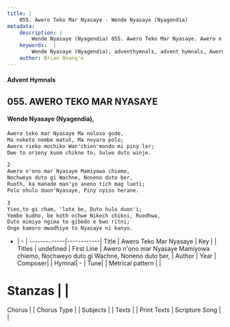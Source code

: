 ```yaml
---
title: |
    055. Awero Teko Mar Nyasaye - Wende Nyasaye (Nyagendia)
metadata:
    description: |
        Wende Nyasaye (Nyagendia) 055. Awero Teko Mar Nyasaye. Awero n'ono mar Nyasaye Mamiyowa chiemo, Nochweyo duto gi Wachne, Noneno duto ber, Ruoth, ka manade man'yo aneno tich mag lueti; Polo ohulo duon'Nyasaye, Piny nyiso herane.  
    keywords:  |
        Wende Nyasaye (Nyagendia), adventhymnals, advent hymnals, Awero Teko Mar Nyasaye, Awero n'ono mar Nyasaye Mamiyowa chiemo, Nochweyo duto gi Wachne, Noneno duto ber,. 
    author: Brian Onang'o
---
```


#### Advent Hymnals
## 055. AWERO TEKO MAR NYASAYE
####  Wende Nyasaye (Nyagendia),

```txt
Awero teko mar Nyasaye Ma noloso gode,
Ma noketo nembe matut, Ma noyaro polo;
Awero rieko mochiko Wan'chien'mondo mi piny ler;
Dwe to orieny kuom chikne to, Sulwe duto winje.

2
Awero n'ono mar Nyasaye Mamiyowa chiemo,
Nochweyo duto gi Wachne, Noneno duto ber,
Ruoth, ka manade man'yo aneno tich mag lueti;
Polo ohulo duon'Nyasaye, Piny nyiso herane.

3
Yien,to gi cham, 'lote be, Duto hulo duon'i;
Yembe kudho, be koth ochwe Nikech chikni, Ruodhwa,
Duto mimiyo ngima to gibedo e bwo ritni;
Onge kamoro mwadhiye to Nyasaye ni kanyo.


```

- |   -  |
-------------|------------|
Title | Awero Teko Mar Nyasaye |
Key |  |
Titles | undefined |
First Line | Awero n'ono mar Nyasaye Mamiyowa chiemo, Nochweyo duto gi Wachne, Noneno duto ber, |
Author | 
Year | 
Composer| |
Hymnal|  - |
Tune|  |
Metrical pattern | |
# Stanzas |  |
Chorus |  |
Chorus Type |  |
Subjects | |
Texts |  |
Print Texts | 
Scripture Song |  |
    
